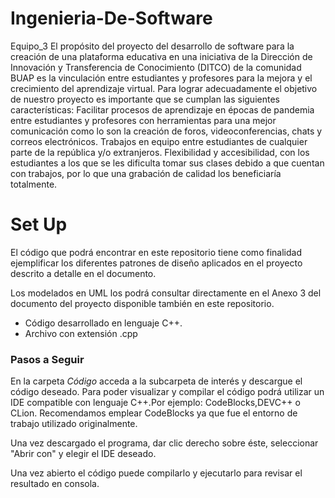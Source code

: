 # Ingenieria-De-Software
Equipo_3
El propósito del proyecto del desarrollo de software para la creación de una plataforma educativa en una iniciativa de la Dirección de Innovación y Transferencia de Conocimiento (DITCO) de la comunidad BUAP es la vinculación entre estudiantes y profesores para la mejora y el crecimiento del aprendizaje virtual.
Para lograr adecuadamente el objetivo de nuestro proyecto es importante que se cumplan las siguientes características:
Facilitar procesos de aprendizaje en épocas de pandemia entre estudiantes y profesores con herramientas para una mejor comunicación como lo son la creación de foros, videoconferencias, chats y correos electrónicos.
Trabajos en equipo entre estudiantes de cualquier parte de la república y/o extranjeros.
Flexibilidad y accesibilidad, con los estudiantes a los que se les dificulta tomar sus clases debido a que cuentan con trabajos, por lo que una grabación de calidad los beneficiaría totalmente.

# Set Up
El código que podrá encontrar en este repositorio tiene como finalidad ejemplificar los diferentes patrones de diseño aplicados en el proyecto descrito a detalle en el documento.

Los modelados en UML los podrá consultar directamente en el Anexo 3 del documento del proyecto disponible también en este repositorio.
- Código desarrollado en lenguaje C++. 
- Archivo con extensión .cpp
### Pasos a Seguir
En la carpeta *Código*  acceda a la subcarpeta de interés y descargue el código deseado.
Para poder visualizar y compilar el código podrá utilizar un IDE compatible con lenguaje C++.Por ejemplo: CodeBlocks,DEVC++ o CLion.
Recomendamos emplear CodeBlocks ya que fue el entorno de trabajo utilizado originalmente.

Una vez descargado el programa, dar clic derecho sobre éste, seleccionar "Abrir con" y elegir el IDE deseado.

Una vez abierto el código puede compilarlo y ejecutarlo para revisar el resultado en consola.

